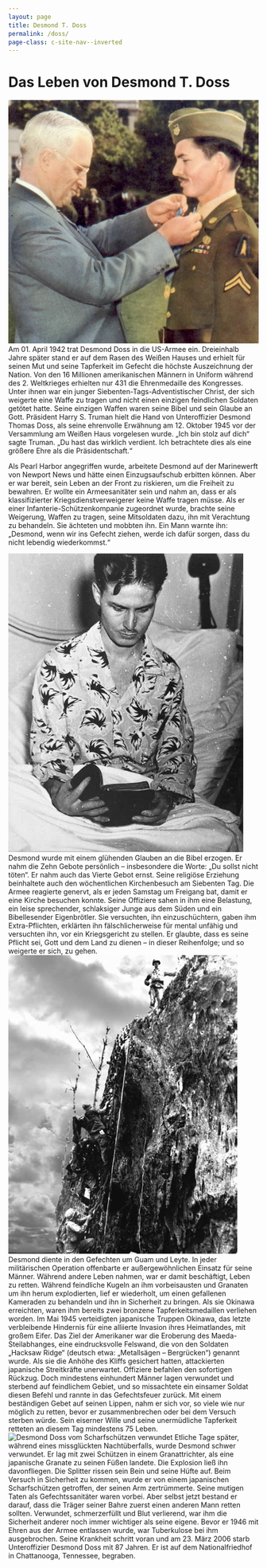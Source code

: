 ```yaml
---
layout: page
title: Desmond T. Doss
permalink: /doss/
page-class: c-site-nav--inverted
---
```


# Das Leben von Desmond T. Doss

<img class="u-img u-img--left u-1/3@tablet" src="/assets/img/doss-medal-of-honor.jpg" alt="Desmond Doss bei der verleihung der Medal of Honor">
Am 01. April 1942 trat Desmond Doss in die US-Armee ein. Dreieinhalb Jahre später stand er auf dem Rasen des Weißen Hauses und erhielt für seinen Mut und seine Tapferkeit im Gefecht die höchste Auszeichnung der Nation. Von den 16 Millionen amerikanischen Männern in Uniform während des 2. Weltkrieges erhielten nur 431 die Ehrenmedaille des Kongresses. Unter ihnen war ein junger Siebenten-Tags-Adventistischer Christ, der sich weigerte eine Waffe zu tragen und nicht einen einzigen feindlichen Soldaten getötet hatte. Seine einzigen Waffen waren seine Bibel und sein Glaube an Gott. Präsident Harry S. Truman hielt die Hand von Unteroffizier Desmond Thomas Doss, als seine ehrenvolle Erwähnung am 12. Oktober 1945 vor der Versammlung am Weißen Haus vorgelesen wurde. „Ich bin stolz auf dich“ sagte Truman. „Du hast das wirklich verdient. Ich betrachtete dies als eine größere Ehre als die Präsidentschaft.“

Als Pearl Harbor angegriffen wurde, arbeitete Desmond auf der Marinewerft von Newport News und hätte einen Einzugsaufschub erbitten können. Aber er war bereit, sein Leben an der Front zu riskieren, um die Freiheit zu bewahren. Er wollte ein Armeesanitäter sein und nahm an, dass er als klassifizierter Kriegsdienstverweigerer keine Waffe tragen müsse. Als er einer Infanterie-Schützenkompanie zugeordnet wurde, brachte seine Weigerung, Waffen zu tragen, seine Mitsoldaten dazu, ihn mit Verachtung zu behandeln. Sie ächteten und mobbten ihn. Ein Mann warnte ihn: „Desmond, wenn wir ins Gefecht ziehen, werde ich dafür sorgen, dass du nicht lebendig wiederkommst.“

<img class="u-img u-img--right u-1/3@tablet" src="/assets/img/doss-glaube-bibel.jpg" alt="Desmond Doss mit seiner Bibel">
Desmond wurde mit einem glühenden Glauben an die Bibel erzogen. Er nahm die Zehn Gebote persönlich – insbesondere die Worte: „Du sollst nicht töten“. Er nahm auch das Vierte Gebot ernst. Seine religiöse Erziehung beinhaltete auch den wöchentlichen Kirchenbesuch am Siebenten Tag. Die Armee reagierte genervt, als er jeden Samstag um Freigang bat, damit er eine Kirche besuchen konnte. Seine Offiziere sahen in ihm eine Belastung, ein leise sprechender, schlaksiger Junge aus dem Süden und ein Bibellesender Eigenbrötler. Sie versuchten, ihn einzuschüchtern, gaben ihm Extra-Pflichten, erklärten ihn fälschlicherweise für mental unfähig und versuchten ihn, vor ein Kriegsgericht zu stellen. Er glaubte, dass es seine Pflicht sei, Gott und dem Land zu dienen – in dieser Reihenfolge; und so weigerte er sich, zu gehen.

<img class="u-img u-img--left u-1/3@tablet" src="/assets/img/doss-hacksaw-ridge.jpg" alt="Desmond Doss in der Schlacht von Okinawa">
Desmond diente in den Gefechten um Guam und Leyte. In jeder militärischen Operation offenbarte er außergewöhnlichen Einsatz für seine Männer. Während andere Leben nahmen, war er damit beschäftigt, Leben zu retten. Während feindliche Kugeln an ihm vorbeisausten und Granaten um ihn herum explodierten, lief er wiederholt, um einen gefallenen Kameraden zu behandeln und ihn in Sicherheit zu bringen. Als sie Okinawa erreichten, waren ihm bereits zwei bronzene Tapferkeitsmedaillen verliehen worden.
Im Mai 1945 verteidigten japanische Truppen Okinawa, das letzte verbleibende Hindernis für eine alliierte Invasion ihres Heimatlandes, mit großem Eifer. Das Ziel der Amerikaner war die Eroberung des Maeda-Steilabhanges, eine eindrucksvolle Felswand, die von den Soldaten „Hacksaw Ridge“ (deutsch etwa: „Metallsägen – Bergrücken“) genannt wurde. Als sie die Anhöhe des Kliffs gesichert hatten, attackierten japanische Streitkräfte unerwartet. Offiziere befahlen den sofortigen Rückzug. Doch mindestens einhundert Männer lagen verwundet und sterbend auf feindlichem Gebiet, und so missachtete ein einsamer Soldat diesen Befehl und rannte in das Gefechtsfeuer zurück. Mit einem beständigen Gebet auf seinen Lippen, nahm er sich vor, so viele wie nur möglich zu retten, bevor er zusammenbrechen oder bei dem Versuch sterben würde. Sein eiserner Wille und seine unermüdliche Tapferkeit retteten an diesem Tag mindestens 75 Leben.

<img class="u-img u-img--right u-1/4@tablet" src="/assets/img/doss-verwundet.jpg" alt="Desmond Doss vom Scharfschützen verwundet">
Etliche Tage später, während eines missglückten Nachtüberfalls, wurde Desmond schwer verwundet. Er lag mit zwei Schützen in einem Granattrichter, als eine japanische Granate zu seinen Füßen landete. Die Explosion ließ ihn davonfliegen. Die Splitter rissen sein Bein und seine Hüfte auf. Beim Versuch in Sicherheit zu kommen, wurde er von einem japanischen Scharfschützen getroffen, der seinen Arm zertrümmerte. Seine mutigen Taten als Gefechtssanitäter waren vorbei. Aber selbst jetzt bestand er darauf, dass die Träger seiner Bahre zuerst einen anderen Mann retten sollten. Verwundet, schmerzerfüllt und Blut verlierend, war ihm die Sicherheit anderer noch immer wichtiger als seine eigene.
Bevor er 1946 mit Ehren aus der Armee entlassen wurde, war Tuberkulose bei ihm ausgebrochen. Seine Krankheit schritt voran und am 23. März 2006 starb Unteroffizier Desmond Doss mit 87 Jahren. Er ist auf dem Nationalfriedhof in Chattanooga, Tennessee, begraben.
